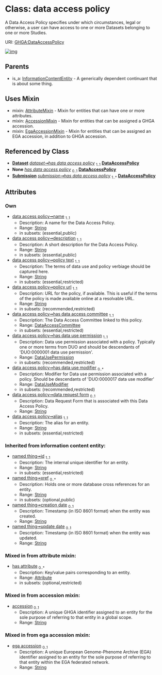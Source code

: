 
# Class: data access policy


A Data Access Policy specifies under which circumstances, legal or otherwise, a user can have access to one or more Datasets belonging to one or more Studies.

URI: [GHGA:DataAccessPolicy](https://w3id.org/GHGA/DataAccessPolicy)


[![img](https://yuml.me/diagram/nofunky;dir:TB/class/[Submission],[InformationContentEntity],[EgaAccessionMixin],[Dataset],[DataUsePermission],[DataUseModifier],[DataUseModifier]<has%20data%20use%20modifier%200..*-++[DataAccessPolicy&#124;name:string;description:string;policy_text:string;policy_url:string;data_request_form:string%20%3F;alias:string;accession:string%20%3F;ega_accession:string%20%3F;id(i):string;xref(i):string%20*;creation_date(i):string%20%3F;update_date(i):string%20%3F;schema_type(i):string%20%3F;schema_version(i):string%20%3F],[DataUsePermission]<has%20data%20use%20permission%201..1-++[DataAccessPolicy],[DataAccessCommittee]<has%20data%20access%20committee%201..1-++[DataAccessPolicy],[Dataset]++-%20has%20data%20access%20policy%201..1>[DataAccessPolicy],[Dataset]-%20has%20data%20access%20policy(i)%200..1>[DataAccessPolicy],[Submission]-%20has%20data%20access%20policy(i)%200..1>[DataAccessPolicy],[Submission]++-%20has%20data%20access%20policy%201..*>[DataAccessPolicy],[DataAccessPolicy]uses%20-.->[AttributeMixin],[DataAccessPolicy]uses%20-.->[AccessionMixin],[DataAccessPolicy]uses%20-.->[EgaAccessionMixin],[InformationContentEntity]^-[DataAccessPolicy],[DataAccessCommittee],[AttributeMixin],[Attribute],[AccessionMixin])](https://yuml.me/diagram/nofunky;dir:TB/class/[Submission],[InformationContentEntity],[EgaAccessionMixin],[Dataset],[DataUsePermission],[DataUseModifier],[DataUseModifier]<has%20data%20use%20modifier%200..*-++[DataAccessPolicy&#124;name:string;description:string;policy_text:string;policy_url:string;data_request_form:string%20%3F;alias:string;accession:string%20%3F;ega_accession:string%20%3F;id(i):string;xref(i):string%20*;creation_date(i):string%20%3F;update_date(i):string%20%3F;schema_type(i):string%20%3F;schema_version(i):string%20%3F],[DataUsePermission]<has%20data%20use%20permission%201..1-++[DataAccessPolicy],[DataAccessCommittee]<has%20data%20access%20committee%201..1-++[DataAccessPolicy],[Dataset]++-%20has%20data%20access%20policy%201..1>[DataAccessPolicy],[Dataset]-%20has%20data%20access%20policy(i)%200..1>[DataAccessPolicy],[Submission]-%20has%20data%20access%20policy(i)%200..1>[DataAccessPolicy],[Submission]++-%20has%20data%20access%20policy%201..*>[DataAccessPolicy],[DataAccessPolicy]uses%20-.->[AttributeMixin],[DataAccessPolicy]uses%20-.->[AccessionMixin],[DataAccessPolicy]uses%20-.->[EgaAccessionMixin],[InformationContentEntity]^-[DataAccessPolicy],[DataAccessCommittee],[AttributeMixin],[Attribute],[AccessionMixin])

## Parents

 *  is_a: [InformationContentEntity](InformationContentEntity.md) - A generically dependent continuant that is about some thing.

## Uses Mixin

 *  mixin: [AttributeMixin](AttributeMixin.md) - Mixin for entities that can have one or more attributes.
 *  mixin: [AccessionMixin](AccessionMixin.md) - Mixin for entities that can be assigned a GHGA accession.
 *  mixin: [EgaAccessionMixin](EgaAccessionMixin.md) - Mixin for entities that can be assigned an EGA accession, in addition to GHGA accession.

## Referenced by Class

 *  **[Dataset](Dataset.md)** *[dataset➞has data access policy](dataset_has_data_access_policy.md)*  <sub>1..1</sub>  **[DataAccessPolicy](DataAccessPolicy.md)**
 *  **None** *[has data access policy](has_data_access_policy.md)*  <sub>0..1</sub>  **[DataAccessPolicy](DataAccessPolicy.md)**
 *  **[Submission](Submission.md)** *[submission➞has data access policy](submission_has_data_access_policy.md)*  <sub>1..\*</sub>  **[DataAccessPolicy](DataAccessPolicy.md)**

## Attributes


### Own

 * [data access policy➞name](data_access_policy_name.md)  <sub>1..1</sub>
     * Description: A name for the Data Access Policy.
     * Range: [String](types/String.md)
     * in subsets: (essential,public)
 * [data access policy➞description](data_access_policy_description.md)  <sub>1..1</sub>
     * Description: A short description for the Data Access Policy.
     * Range: [String](types/String.md)
     * in subsets: (essential,public)
 * [data access policy➞policy text](data_access_policy_policy_text.md)  <sub>1..1</sub>
     * Description: The terms of data use and policy verbiage should be captured here.
     * Range: [String](types/String.md)
     * in subsets: (essential,restricted)
 * [data access policy➞policy url](data_access_policy_policy_url.md)  <sub>1..1</sub>
     * Description: URL for the policy, if available. This is useful if the terms of the policy is made available online at a resolvable URL.
     * Range: [String](types/String.md)
     * in subsets: (recommended,restricted)
 * [data access policy➞has data access committee](data_access_policy_has_data_access_committee.md)  <sub>1..1</sub>
     * Description: The Data Access Committee linked to this policy.
     * Range: [DataAccessCommittee](DataAccessCommittee.md)
     * in subsets: (essential,restricted)
 * [data access policy➞has data use permission](data_access_policy_has_data_use_permission.md)  <sub>1..1</sub>
     * Description: Data use permission associated with a policy. Typically one or more terms from DUO and should be descendants of 'DUO:0000001 data use permission'.
     * Range: [DataUsePermission](DataUsePermission.md)
     * in subsets: (recommended,restricted)
 * [data access policy➞has data use modifier](data_access_policy_has_data_use_modifier.md)  <sub>0..\*</sub>
     * Description: Modifier for Data use permission associated with a policy. Should be descendants of 'DUO:0000017 data use modifier'
     * Range: [DataUseModifier](DataUseModifier.md)
     * in subsets: (recommended,restricted)
 * [data access policy➞data request form](data_access_policy_data_request_form.md)  <sub>0..1</sub>
     * Description: Data Request Form that is associated with this Data Access Policy.
     * Range: [String](types/String.md)
 * [data access policy➞alias](data_access_policy_alias.md)  <sub>1..1</sub>
     * Description: The alias for an entity.
     * Range: [String](types/String.md)
     * in subsets: (essential,restricted)

### Inherited from information content entity:

 * [named thing➞id](named_thing_id.md)  <sub>1..1</sub>
     * Description: The internal unique identifier for an entity.
     * Range: [String](types/String.md)
     * in subsets: (essential,restricted)
 * [named thing➞xref](named_thing_xref.md)  <sub>0..\*</sub>
     * Description: Holds one or more database cross references for an entity.
     * Range: [String](types/String.md)
     * in subsets: (optional,public)
 * [named thing➞creation date](named_thing_creation_date.md)  <sub>0..1</sub>
     * Description: Timestamp (in ISO 8601 format) when the entity was created.
     * Range: [String](types/String.md)
 * [named thing➞update date](named_thing_update_date.md)  <sub>0..1</sub>
     * Description: Timestamp (in ISO 8601 format) when the entity was updated.
     * Range: [String](types/String.md)

### Mixed in from attribute mixin:

 * [has attribute](has_attribute.md)  <sub>0..\*</sub>
     * Description: Key/value pairs corresponding to an entity.
     * Range: [Attribute](Attribute.md)
     * in subsets: (optional,restricted)

### Mixed in from accession mixin:

 * [accession](accession.md)  <sub>0..1</sub>
     * Description: A unique GHGA identifier assigned to an entity for the sole purpose of referring to that entity in a global scope.
     * Range: [String](types/String.md)

### Mixed in from ega accession mixin:

 * [ega accession](ega_accession.md)  <sub>0..1</sub>
     * Description: A unique European Genome-Phenome Archive (EGA) identifier assigned to an entity for the sole purpose of referring to that entity within the EGA federated network.
     * Range: [String](types/String.md)
